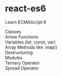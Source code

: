 # react-es6
Learn ECMAScript 6

Classes  
Arrow Functions  
Variables (let, const, var)  
Array Methods like .map()  
Destructuring  
Modules  
Ternary Operator  
Spread Operator
